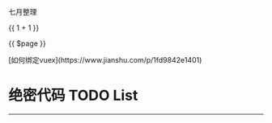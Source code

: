 七月整理

{{ 1 + 1 }}

{{ $page }}

<items-boxItem :name="'jk'"/>
[如何绑定vuex](https://www.jianshu.com/p/1fd9842e1401)

# **绝密代码 TODO List**

___
<todoList-index />